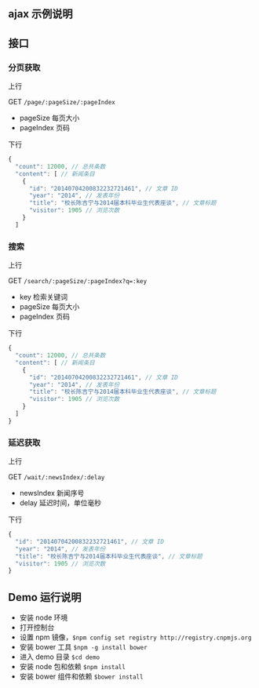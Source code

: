 ajax 示例说明
---

## 接口

### 分页获取

上行

GET `/page/:pageSize/:pageIndex`

* pageSize 每页大小
* pageIndex 页码

下行

```javascript
{
  "count": 12000, // 总共条数
  "content": [ // 新闻条目
    {
      "id": "20140704200832232721461", // 文章 ID
      "year": "2014", // 发表年份
      "title": "校长陈吉宁与2014届本科毕业生代表座谈", // 文章标题
      "visitor": 1905 // 浏览次数
    }
  ]
```

### 搜索

上行

GET `/search/:pageSize/:pageIndex?q=:key`

* key 检索关键词
* pageSize 每页大小
* pageIndex 页码

下行

```javascript
{
  "count": 12000, // 总共条数
  "content": [ // 新闻条目
    {
      "id": "20140704200832232721461", // 文章 ID
      "year": "2014", // 发表年份
      "title": "校长陈吉宁与2014届本科毕业生代表座谈", // 文章标题
      "visitor": 1905 // 浏览次数
    }
  ]
}
```

### 延迟获取

上行

GET `/wait/:newsIndex/:delay`

* newsIndex 新闻序号
* delay 延迟时间，单位毫秒

下行

```javascript
{
  "id": "20140704200832232721461", // 文章 ID
  "year": "2014", // 发表年份
  "title": "校长陈吉宁与2014届本科毕业生代表座谈", // 文章标题
  "visitor": 1905 // 浏览次数
}
```

## Demo 运行说明

* 安装 node 环境
* 打开控制台
* 设置 npm 镜像，`$npm config set registry http://registry.cnpmjs.org`
* 安装 bower 工具 `$npm -g install bower`
* 进入 demo 目录 `$cd demo`
* 安装 node 包和依赖 `$npm install`
* 安装 bower 组件和依赖 `$bower install`
